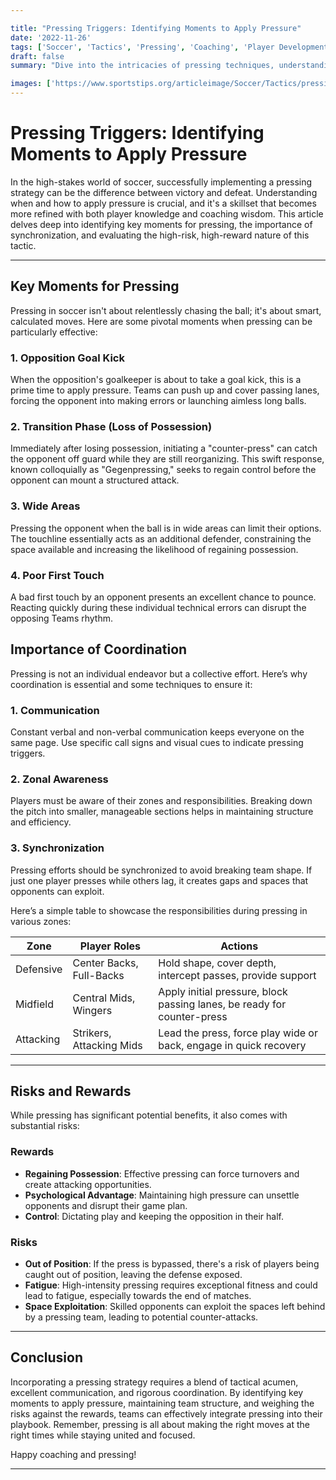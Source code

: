```yaml
---

title: "Pressing Triggers: Identifying Moments to Apply Pressure"
date: '2022-11-26'
tags: ['Soccer', 'Tactics', 'Pressing', 'Coaching', 'Player Development']
draft: false
summary: "Dive into the intricacies of pressing techniques, understanding the critical junctures to apply pressure, and the balance between risks and rewards."

images: ['https://www.sportstips.org/articleimage/Soccer/Tactics/pressing_triggers_identifying_moments_to_apply_pressure.webp']
---
```


# Pressing Triggers: Identifying Moments to Apply Pressure

In the high-stakes world of soccer, successfully implementing a pressing strategy can be the difference between victory and defeat. Understanding when and how to apply pressure is crucial, and it's a skillset that becomes more refined with both player knowledge and coaching wisdom. This article delves deep into identifying key moments for pressing, the importance of synchronization, and evaluating the high-risk, high-reward nature of this tactic.

---

## **Key Moments for Pressing**

Pressing in soccer isn't about relentlessly chasing the ball; it's about smart, calculated moves. Here are some pivotal moments when pressing can be particularly effective:

### **1. Opposition Goal Kick**

When the opposition's goalkeeper is about to take a goal kick, this is a prime time to apply pressure. Teams can push up and cover passing lanes, forcing the opponent into making errors or launching aimless long balls. 

### **2. Transition Phase (Loss of Possession)**

Immediately after losing possession, initiating a "counter-press" can catch the opponent off guard while they are still reorganizing. This swift response, known colloquially as "Gegenpressing," seeks to regain control before the opponent can mount a structured attack.

### **3. Wide Areas**

Pressing the opponent when the ball is in wide areas can limit their options. The touchline essentially acts as an additional defender, constraining the space available and increasing the likelihood of regaining possession.

### **4. Poor First Touch**

A bad first touch by an opponent presents an excellent chance to pounce. Reacting quickly during these individual technical errors can disrupt the opposing Teams rhythm.

## **Importance of Coordination**

Pressing is not an individual endeavor but a collective effort. Here’s why coordination is essential and some techniques to ensure it:

### **1. Communication**

Constant verbal and non-verbal communication keeps everyone on the same page. Use specific call signs and visual cues to indicate pressing triggers.

### **2. Zonal Awareness**

Players must be aware of their zones and responsibilities. Breaking down the pitch into smaller, manageable sections helps in maintaining structure and efficiency.

### **3. Synchronization**

Pressing efforts should be synchronized to avoid breaking team shape. If just one player presses while others lag, it creates gaps and spaces that opponents can exploit.

Here’s a simple table to showcase the responsibilities during pressing in various zones:

| Zone         | Player Roles                | Actions                                                                 |
|--------------|-----------------------------|------------------------------------------------------------------------|
| Defensive    | Center Backs, Full-Backs    | Hold shape, cover depth, intercept passes, provide support              |
| Midfield     | Central Mids, Wingers       | Apply initial pressure, block passing lanes, be ready for counter-press |
| Attacking    | Strikers, Attacking Mids    | Lead the press, force play wide or back, engage in quick recovery       |

---

## **Risks and Rewards**

While pressing has significant potential benefits, it also comes with substantial risks:

### **Rewards**

- **Regaining Possession**: Effective pressing can force turnovers and create attacking opportunities.
- **Psychological Advantage**: Maintaining high pressure can unsettle opponents and disrupt their game plan.
- **Control**: Dictating play and keeping the opposition in their half.

### **Risks**

- **Out of Position**: If the press is bypassed, there's a risk of players being caught out of position, leaving the defense exposed.
- **Fatigue**: High-intensity pressing requires exceptional fitness and could lead to fatigue, especially towards the end of matches.
- **Space Exploitation**: Skilled opponents can exploit the spaces left behind by a pressing team, leading to potential counter-attacks.

---

## **Conclusion**

Incorporating a pressing strategy requires a blend of tactical acumen, excellent communication, and rigorous coordination. By identifying key moments to apply pressure, maintaining team structure, and weighing the risks against the rewards, teams can effectively integrate pressing into their playbook. Remember, pressing is all about making the right moves at the right times while staying united and focused.

Happy coaching and pressing!

---

```
